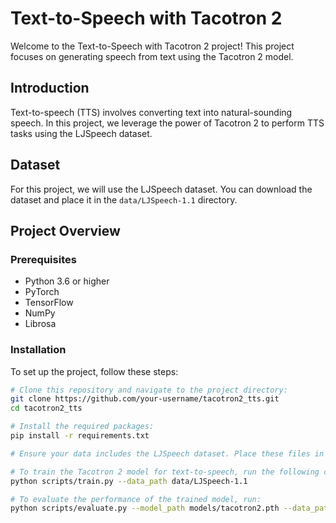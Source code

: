 
# Text-to-Speech with Tacotron 2

Welcome to the Text-to-Speech with Tacotron 2 project! This project focuses on generating speech from text using the Tacotron 2 model.

## Introduction

Text-to-speech (TTS) involves converting text into natural-sounding speech. In this project, we leverage the power of Tacotron 2 to perform TTS tasks using the LJSpeech dataset.

## Dataset

For this project, we will use the LJSpeech dataset. You can download the dataset and place it in the `data/LJSpeech-1.1` directory.

## Project Overview

### Prerequisites

- Python 3.6 or higher
- PyTorch
- TensorFlow
- NumPy
- Librosa

### Installation

To set up the project, follow these steps:

```bash
# Clone this repository and navigate to the project directory:
git clone https://github.com/your-username/tacotron2_tts.git
cd tacotron2_tts

# Install the required packages:
pip install -r requirements.txt

# Ensure your data includes the LJSpeech dataset. Place these files in the data/ directory.

# To train the Tacotron 2 model for text-to-speech, run the following command:
python scripts/train.py --data_path data/LJSpeech-1.1

# To evaluate the performance of the trained model, run:
python scripts/evaluate.py --model_path models/tacotron2.pth --data_path data/LJSpeech-1.1
